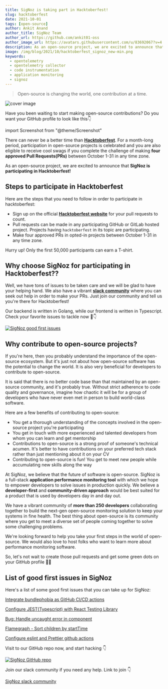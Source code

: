 ```yaml
---
title: SigNoz is taking part in Hacktoberfest!
slug: hacktoberfest
date: 2021-10-01
tags: [open-source]
author: Ankit Anand
author_title: SigNoz Team
author_url: https://github.com/ankit01-oss
author_image_url: https://avatars.githubusercontent.com/u/83692067?v=4
description: As an open-source project, we are excited to announce that SigNoz is participating in Hacktoberfest!..
image: /img/blog/2021/10/hacktoberfest_signoz_new-min.png
keywords:
  - opentelemetry
  - opentelemetry collector
  - code instrumentation
  - application monitoring
  - signoz
---
```


<head>
  <link rel="canonical" href="https://signoz.io/blog/hacktoberfest/"/>
</head>

>Open-source is changing the world, one contribution at a time.

<!--truncate-->

![cover image](/img/blog/2021/10/hacktoberfest_signoz_new-min.png)


Have you been waiting to start making open-source contributions? Do you want your GitHub profile to look like this👇

import Screenshot from "@theme/Screenshot"

<Screenshot
  alt="GitHub contributions"
  height={500}
  src="/img/blog/2021/10/github_contributions-min.jpg"
  title="Do you want your GitHub profile full of these green dots?"
  width={700}
/>

There can never be a better time than **[Hacktoberfest](https://hacktoberfest.digitalocean.com/)**. For a month-long period, participation in open-source projects is celebrated and you are also eligible to receive cool swags if you complete the challenge of making **four approved Pull Requests(PRs)** between October 1-31 in any time zone.

As an open-source project, we are excited to announce that **SigNoz is participating in Hacktoberfest!**

## Steps to participate in Hacktoberfest
Here are the steps that you need to follow in order to participate in hacktoberfest:

- Sign up on the official **[Hacktoberfest website](https://hacktoberfest.digitalocean.com/)** for your pull requests to count.
- Pull requests can be made in any participating GitHub or GitLab hosted project. Projects having `hacktoberfest` in its topic are participating.
- Make four approved PRs in opted-in projects between October 1-31 in any time zone.

Hurry up! Only the first 50,000 participants can earn a T-shirt.

## Why choose SigNoz for participating in Hacktoberfest??
Well, we have tons of issues to be taken care and we will be glad to have your helping hand. We also have a vibrant **[slack community](https://bit.ly/signoz-slack)** where you can seek out help in order to make your PRs. Just join our community and tell us you're there for Hacktoberfest!

Our backend is written in Golang, while our frontend is written in Typescript. Check your favorite issues to tackle now 🤺👇

[![SigNoz good first issues](/img/blog/2021/10/hacktoberfest_signoz_first_issues.png)](https://github.com/SigNoz/signoz/issues?q=is%3Aissue+is%3Aopen+label%3A%22good+first+issue%22)

## Why contribute to open-source projects?
If you're here, then you probably understand the importance of the open-source ecosystem. But it's just not about how open-source software has the potential to change the world. It is also very beneficial for developers to contribute to open-source.

 It is said that there is no better code base than that maintained by an open-source community, and it's probably true. Without strict adherence to code quality and governance, imagine how chaotic it will be for a group of developers who have never even met in person to build world-class software.

Here are a few benefits of contributing to open-source:

- You get a thorough understanding of the concepts involved in the open-source project you're participating
- You get in touch with more experienced and talented developers from whom you can learn and get mentorship
- Contributions to open-source is a strong proof of someone's technical acumen. It's better to have contributions on your preferred tech stack rather than just mentioning about it on your CV
- Contributing to open-source is fun! You get to meet new people while accumulating new skills along the way

At SigNoz, we believe that the future of software is open-source. SigNoz is a full-stack **application performance monitoring tool** with which we hope to empower developers to solve issues in production quickly. We believe a **developer-first** and **community-driven approach** would be best suited for a product that is used by developers day in and day out.

We have a vibrant community of **more than 250 developers** collaborating together to build the next-gen open-source monitoring solution to keep your systems in fine health. The best thing about open-source is its community where you get to meet a diverse set of people coming together to solve some challenging problems.

We're looking forward to help you take your first steps in the world of open-source. We would also love to host folks who want to learn more about performance monitoring software.

So, let's not wait to create those pull requests and get some green dots on your GitHub profile 🥳🎉

## List of good first issues in SigNoz
Here's a list of some good first issues that you can take up for SigNoz:

[Integrate bundlephobia as GitHub CI/CD actions](https://github.com/SigNoz/signoz/issues/319)

[Configure JEST(Typescript) with React Testing Library](https://github.com/SigNoz/signoz/issues/312)

[Bug: Handle uncaught error in component](https://github.com/SigNoz/signoz/issues/227)

[Flamegraph - Sort children by startTime](https://github.com/SigNoz/signoz/issues/178)

[Configure eslint and Prettier github actions](https://github.com/SigNoz/signoz/issues/280)

Visit to our GitHub repo now, and start hacking 👇

[![SigNoz GitHub repo](/img/blog/common/signoz_github.png)](https://github.com/SigNoz/signoz)

Join our slack community if you need any help. Link to join 👇

[SigNoz slack community](https://bit.ly/signoz-slack)
